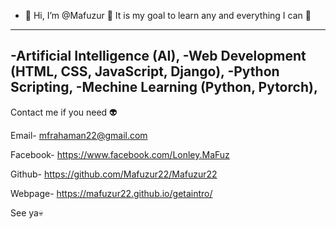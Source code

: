 - 👋 Hi, I’m @Mafuzur
👻 It is my goal to learn any and everything I can 🤖 
---------------------------------------------------
-Artificial Intelligence (AI),
-Web Development (HTML, CSS, JavaScript, Django),
-Python Scripting,
-Mechine Learning (Python, Pytorch),
---------------------------------------------------

Contact me if you need 👽

Email- mfrahaman22@gmail.com

Facebook- https://www.facebook.com/Lonley.MaFuz

Github- https://github.com/Mafuzur22/Mafuzur22

Webpage- https://mafuzur22.github.io/getaintro/

See ya💀
<!---
Mafuzur22/Mafuzur22 is a ✨ special ✨ repository because its `README.md` (this file) appears on your GitHub profile.
You can click the Preview link to take a look at your changes.
--->
